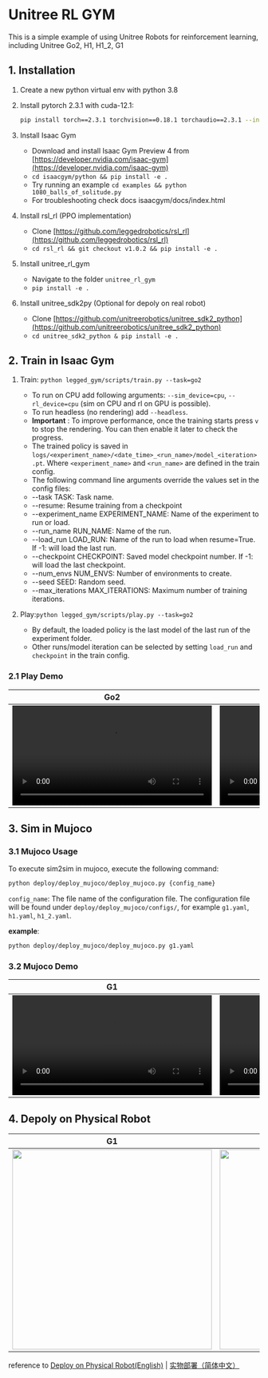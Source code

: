 # Unitree RL GYM

This is a simple example of using Unitree Robots for reinforcement learning, including Unitree Go2, H1, H1_2, G1

## 1. Installation

1. Create a new python virtual env with python 3.8

2. Install pytorch 2.3.1 with cuda-12.1:

   ```bash
   pip install torch==2.3.1 torchvision==0.18.1 torchaudio==2.3.1 --index-url https://download.pytorch.org/whl/cu121
   ```
3. Install Isaac Gym

   - Download and install Isaac Gym Preview 4 from [https://developer.nvidia.com/isaac-gym](https://developer.nvidia.com/isaac-gym)
   - `cd isaacgym/python && pip install -e .`
   - Try running an example `cd examples && python 1080_balls_of_solitude.py`
   - For troubleshooting check docs isaacgym/docs/index.html
4. Install rsl_rl (PPO implementation)

   - Clone [https://github.com/leggedrobotics/rsl_rl](https://github.com/leggedrobotics/rsl_rl)
   - `cd rsl_rl && git checkout v1.0.2 && pip install -e .`

5. Install unitree_rl_gym

   - Navigate to the folder `unitree_rl_gym`
   - `pip install -e .`

6. Install unitree_sdk2py (Optional for depoly on real robot)

   - Clone [https://github.com/unitreerobotics/unitree_sdk2_python](https://github.com/unitreerobotics/unitree_sdk2_python)
   - `cd unitree_sdk2_python & pip install -e .`

## 2. Train in Isaac Gym

1. Train:
   `python legged_gym/scripts/train.py --task=go2`

   * To run on CPU add following arguments: `--sim_device=cpu`, `--rl_device=cpu` (sim on CPU and rl on GPU is possible).
   * To run headless (no rendering) add `--headless`.
   * **Important** : To improve performance, once the training starts press `v` to stop the rendering. You can then enable it later to check the progress.
   * The trained policy is saved in `logs/<experiment_name>/<date_time>_<run_name>/model_<iteration>.pt`. Where `<experiment_name>` and `<run_name>` are defined in the train config.
   * The following command line arguments override the values set in the config files:
   * --task TASK: Task name.
   * --resume: Resume training from a checkpoint
   * --experiment_name EXPERIMENT_NAME: Name of the experiment to run or load.
   * --run_name RUN_NAME: Name of the run.
   * --load_run LOAD_RUN: Name of the run to load when resume=True. If -1: will load the last run.
   * --checkpoint CHECKPOINT: Saved model checkpoint number. If -1: will load the last checkpoint.
   * --num_envs NUM_ENVS: Number of environments to create.
   * --seed SEED: Random seed.
   * --max_iterations MAX_ITERATIONS: Maximum number of training iterations.
2. Play:`python legged_gym/scripts/play.py --task=go2`

   * By default, the loaded policy is the last model of the last run of the experiment folder.
   * Other runs/model iteration can be selected by setting `load_run` and `checkpoint` in the train config.

### 2.1 Play Demo


| Go2 | G1 | H1 | H1_2 |
|--- | --- | --- | --- |
| <video src="https://github.com/user-attachments/assets/98395d82-d3f6-4548-b6ee-8edfce70ac3e" controls="controls" width="400px"></video>  |  <video src="https://github.com/user-attachments/assets/2d2c2ea9-7816-4754-a3f0-d6d23912c569" controls="controls" width="400px"></video>  |  <video src="https://github.com/user-attachments/assets/622c8e3f-e82d-413a-b0ff-b0aca0fa22e5" controls="controls" width="400px"></video> | <video src="https://github.com/user-attachments/assets/1ec25467-4101-49c1-8c35-5c109e49e81e" controls="controls" width="400px"></video> |

## 3. Sim in Mujoco

### 3.1 Mujoco Usage

To execute sim2sim in mujoco, execute the following command:

```bash
python deploy/deploy_mujoco/deploy_mujoco.py {config_name}
```

`config_name`: The file name of the configuration file. The configuration file will be found under `deploy/deploy_mujoco/configs/`, for example `g1.yaml`, `h1.yaml`, `h1_2.yaml`.

**example**:

```bash
python deploy/deploy_mujoco/deploy_mujoco.py g1.yaml
```

### 3.2 Mujoco Demo

| G1 | H1 | H1_2 |
|--- | --- | --- |
| <video src="https://github.com/user-attachments/assets/9455b595-791e-4715-b280-0e70b9d45c53" controls="controls" width="400px"></video>  |  <video src="https://github.com/user-attachments/assets/2ff75b99-0186-4195-9ec8-69901e7b6700" controls="controls" width="400px"></video>  |  <video src="https://github.com/user-attachments/assets/8e3476ff-3d5c-45d4-a227-7565bf885d93" controls="controls" width="400px"></video> |

## 4. Depoly on Physical Robot

| G1 | H1 | H1_2 |
|--- | --- | --- |
| [<img src="https://oss-global-cdn.unitree.com/static/c5667475f51844628911cf032509d80a_1920x1080.png" width="400px">](https://oss-global-cdn.unitree.com/static/621806fb837c4f869e5c59efd1d93105.mp4) | [<img src="https://oss-global-cdn.unitree.com/static/42d2332dc3004097896f33d0db027039_1920x1080.png" width="400px">](https://oss-global-cdn.unitree.com/static/9c61509fc4f74d21bb707a5fe3ae11aa.mp4) | [<img src="https://oss-global-cdn.unitree.com/static/c49a03fa297a4d178ec3a5b01b9c0bbf_1920x1080.png" width="400px">](https://oss-global-cdn.unitree.com/static/e60a0fcd829e417f92a88e78463a695d.mp4) |

reference to [Deploy on Physical Robot(English)](deploy/deploy_real/README.md) | [实物部署（简体中文）](deploy/deploy_real/README.zh.md)
